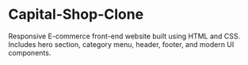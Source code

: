 # Capital-Shop-Clone
Responsive E-commerce front-end website built using HTML and CSS. Includes hero section, category menu, header, footer, and modern UI components.
